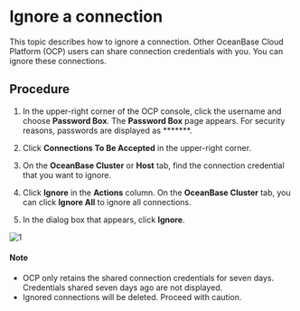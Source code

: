 # Ignore a connection

This topic describes how to ignore a connection. Other OceanBase Cloud Platform (OCP) users can share connection credentials with you. You can ignore these connections.

## Procedure

1. In the upper-right corner of the OCP console, click the username and choose **Password Box**.
   The **Password Box** page appears.
   For security reasons, passwords are displayed as *******.

2. Click **Connections To Be Accepted** in the upper-right corner.

3. On the **OceanBase Cluster** or **Host** tab, find the connection credential that you want to ignore.

4. Click **Ignore** in the **Actions** column.
   On the **OceanBase Cluster** tab, you can click **Ignore All** to ignore all connections.

5. In the dialog box that appears, click **Ignore**.

![1](https://obbusiness-private.oss-cn-shanghai.aliyuncs.com/doc/img/ocp/%E6%8E%A5%E5%8F%97%E8%BF%9E%E6%8E%A5.png)

  <main id="notice" type='explain'>
    <h4>Note</h4>
    <ul>
    <li>OCP only retains the shared connection credentials for seven days. Credentials shared seven days ago are not displayed.</li>
    <li>Ignored connections will be deleted. Proceed with caution.</li>
    </ul>
  </main>
